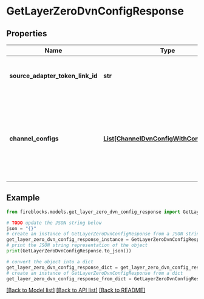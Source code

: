 # GetLayerZeroDvnConfigResponse


## Properties

Name | Type | Description | Notes
------------ | ------------- | ------------- | -------------
**source_adapter_token_link_id** | **str** | Token-link ID of the adapter for which DVN configuration was queried. | 
**channel_configs** | [**List[ChannelDvnConfigWithConfirmations]**](ChannelDvnConfigWithConfirmations.md) | DVN configurations for each discovered (or explicitly requested) channel between the source adapter and its peers. | 

## Example

```python
from fireblocks.models.get_layer_zero_dvn_config_response import GetLayerZeroDvnConfigResponse

# TODO update the JSON string below
json = "{}"
# create an instance of GetLayerZeroDvnConfigResponse from a JSON string
get_layer_zero_dvn_config_response_instance = GetLayerZeroDvnConfigResponse.from_json(json)
# print the JSON string representation of the object
print(GetLayerZeroDvnConfigResponse.to_json())

# convert the object into a dict
get_layer_zero_dvn_config_response_dict = get_layer_zero_dvn_config_response_instance.to_dict()
# create an instance of GetLayerZeroDvnConfigResponse from a dict
get_layer_zero_dvn_config_response_from_dict = GetLayerZeroDvnConfigResponse.from_dict(get_layer_zero_dvn_config_response_dict)
```
[[Back to Model list]](../README.md#documentation-for-models) [[Back to API list]](../README.md#documentation-for-api-endpoints) [[Back to README]](../README.md)


